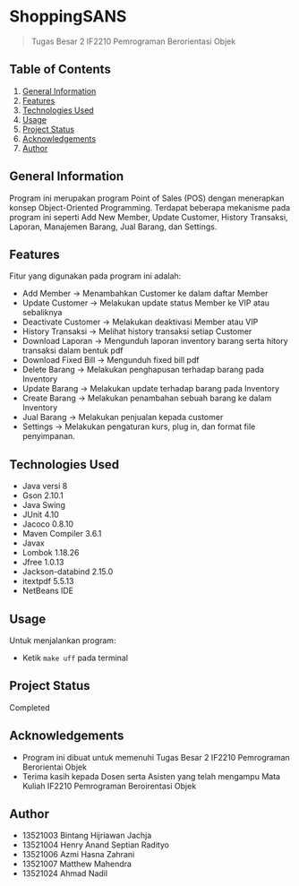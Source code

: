 # ShoppingSANS
> Tugas Besar 2 IF2210 Pemrograman Berorientasi Objek

## Table of Contents
1. [General Information](#general-information)
2. [Features](#features)
3. [Technologies Used](#technologies-used)
4. [Usage](#usage)
5. [Project Status](#project-status)
6. [Acknowledgements](#acknowledgements)
7. [Author](#author)

## General Information
Program ini merupakan program Point of Sales (POS) dengan menerapkan konsep Object-Oriented Programming. Terdapat beberapa mekanisme pada program ini seperti Add New Member, Update Customer, History Transaksi, Laporan, Manajemen Barang, Jual Barang, dan Settings.

## Features
Fitur yang digunakan pada program ini adalah:
- Add Member -> Menambahkan Customer ke dalam daftar Member
- Update Customer -> Melakukan update status Member ke VIP atau sebaliknya
- Deactivate Customer -> Melakukan deaktivasi Member atau VIP
- History Transaksi -> Melihat history transaksi setiap Customer
- Download Laporan -> Mengunduh laporan inventory barang serta hitory transaksi dalam bentuk pdf
- Download Fixed Bill -> Mengunduh fixed bill pdf
- Delete Barang -> Melakukan penghapusan terhadap barang pada Inventory
- Update Barang -> Melakukan update terhadap barang pada Inventory
- Create Barang -> Melakukan penambahan sebuah barang ke dalam Inventory
- Jual Barang -> Melakukan penjualan kepada customer
- Settings -> Melakukan pengaturan kurs, plug in, dan format file penyimpanan.

## Technologies Used
- Java versi 8
- Gson 2.10.1
- Java Swing
- JUnit 4.10
- Jacoco 0.8.10
- Maven Compiler 3.6.1
- Javax
- Lombok 1.18.26
- Jfree 1.0.13
- Jackson-databind 2.15.0
- itextpdf 5.5.13
- NetBeans IDE

## Usage
Untuk menjalankan program:
- Ketik `make uff` pada terminal

## Project Status
Completed

## Acknowledgements
- Program ini dibuat untuk memenuhi Tugas Besar 2 IF2210 Pemrograman Berorientai Objek
- Terima kasih kepada Dosen serta Asisten yang telah mengampu Mata Kuliah IF2210 Pemrograman Beroirentasi Objek

## Author
- 13521003 Bintang Hijriawan Jachja
- 13521004 Henry Anand Septian Radityo
- 13521006 Azmi Hasna Zahrani
- 13521007 Matthew Mahendra
- 13521024 Ahmad Nadil
